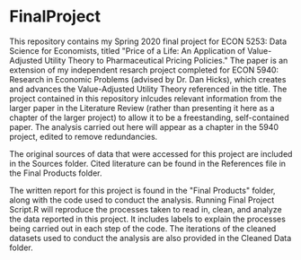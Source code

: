 # FinalProject

This repository contains my Spring 2020 final project for ECON 5253: Data Science for Economists, titled "Price of a Life: An Application of Value-Adjusted Utility Theory to Pharmaceutical Pricing Policies." The paper is an extension of my independent resarch project completed for ECON 5940: Research in Economic Problems (advised by Dr. Dan Hicks), which creates and advances the Value-Adjusted Utility Theory referenced in the title. The project contained in this repository inlcudes relevant information from the larger paper in the Literature Review (rather than presenting it here as a chapter of the larger project) to allow it to be a freestanding, self-contained paper. The analysis carried out here will appear as a chapter in the 5940 project, edited to remove redundancies. 

The original sources of data that were accessed for this project are included in the Sources folder. Cited literature can be found in the References file in the Final Products folder.

The written report for this project is found in the "Final Products" folder, along with the code used to conduct the analysis. Running Final Project Script.R will reproduce the processes taken to read in, clean, and analyze the data reported in this project. It includes labels to explain the processes being carried out in each step of the code. The iterations of the cleaned datasets used to conduct the analysis are also provided in the Cleaned Data folder.
